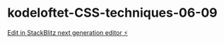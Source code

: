 # kodeloftet-CSS-techniques-06-09

[Edit in StackBlitz next generation editor ⚡️](https://stackblitz.com/~/github.com/CC3636-IV/kodeloftet-CSS-techniques-06-09)